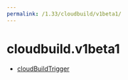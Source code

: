 ```yaml
---
permalink: /1.33/cloudbuild/v1beta1/
---
```


# cloudbuild.v1beta1



* [cloudBuildTrigger](cloudBuildTrigger.md)